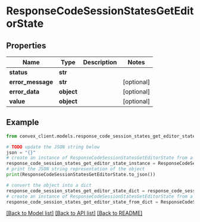 # ResponseCodeSessionStatesGetEditorState


## Properties

Name | Type | Description | Notes
------------ | ------------- | ------------- | -------------
**status** | **str** |  | 
**error_message** | **str** |  | [optional] 
**error_data** | **object** |  | [optional] 
**value** | **object** |  | [optional] 

## Example

```python
from convex_client.models.response_code_session_states_get_editor_state import ResponseCodeSessionStatesGetEditorState

# TODO update the JSON string below
json = "{}"
# create an instance of ResponseCodeSessionStatesGetEditorState from a JSON string
response_code_session_states_get_editor_state_instance = ResponseCodeSessionStatesGetEditorState.from_json(json)
# print the JSON string representation of the object
print(ResponseCodeSessionStatesGetEditorState.to_json())

# convert the object into a dict
response_code_session_states_get_editor_state_dict = response_code_session_states_get_editor_state_instance.to_dict()
# create an instance of ResponseCodeSessionStatesGetEditorState from a dict
response_code_session_states_get_editor_state_from_dict = ResponseCodeSessionStatesGetEditorState.from_dict(response_code_session_states_get_editor_state_dict)
```
[[Back to Model list]](../README.md#documentation-for-models) [[Back to API list]](../README.md#documentation-for-api-endpoints) [[Back to README]](../README.md)


